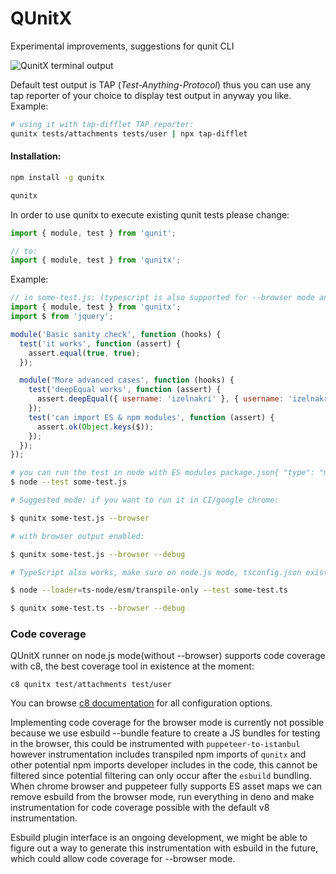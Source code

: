 # QUnitX

Experimental improvements, suggestions for qunit CLI

![QunitX terminal output](https://raw.githubusercontent.com/izelnakri/qunitx/main/docs/qunitx-help-stdout.png)

Default test output is TAP (_Test-Anything-Protocol_) thus you can use any tap reporter of your choice to display test
output in anyway you like. Example:

```zsh
# using it with tap-difflet TAP reporter:
qunitx tests/attachments tests/user | npx tap-difflet
```

#### Installation:

```zsh
npm install -g qunitx

qunitx
```

In order to use qunitx to execute existing qunit tests please change:

```js
import { module, test } from 'qunit';

// to:
import { module, test } from 'qunitx';
```

Example:

```js
// in some-test.js: (typescript is also supported for --browser mode and node.js with --loader flag)
import { module, test } from 'qunitx';
import $ from 'jquery';

module('Basic sanity check', function (hooks) {
  test('it works', function (assert) {
    assert.equal(true, true);
  });

  module('More advanced cases', function (hooks) {
    test('deepEqual works', function (assert) {
      assert.deepEqual({ username: 'izelnakri' }, { username: 'izelnakri' });
    });
    test('can import ES & npm modules', function (assert) {
      assert.ok(Object.keys($));
    });
  });
});
```

```zsh
# you can run the test in node with ES modules package.json{ "type": "module" }
$ node --test some-test.js

# Suggested mode: if you want to run it in CI/google chrome:

$ qunitx some-test.js --browser

# with browser output enabled:

$ qunitx some-test.js --browser --debug

# TypeScript also works, make sure on node.js mode, tsconfig.json exists with compilerOptions.module & compilerOptions.moduleResolution set to "NodeNext":

$ node --loader=ts-node/esm/transpile-only --test some-test.ts

$ qunitx some-test.ts --browser --debug

```

### Code coverage

QUnitX runner on node.js mode(without --browser) supports code coverage with c8, the best coverage tool
in existence at the moment:

```
c8 qunitx test/attachments test/user
```

You can browse [c8 documentation](https://github.com/bcoe/c8) for all configuration options.

Implementing code coverage for the browser mode is currently not possible because we use esbuild --bundle feature to
create a JS bundles for testing in the browser, this could be instrumented with `puppeteer-to-istanbul` however
instrumentation includes transpiled npm imports of `qunitx` and other potential npm imports developer
includes in the code, this cannot be filtered since potential filtering can only occur after the `esbuild` bundling.
When chrome browser and puppeteer fully supports ES asset maps we can remove esbuild from the browser mode, run
everything in deno and make instrumentation for code coverage possible with the default v8 instrumentation.

Esbuild plugin interface is an ongoing development, we might be able to figure out a way to generate this instrumentation
with esbuild in the future, which could allow code coverage for --browser mode.
